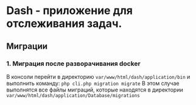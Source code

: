 # Dash - приложение для отслеживания задач.
## Миграции
### 1. Миграция после разворачивания docker
  В консоли перейти в директорию ``` var/www/html/dash/application/bin ``` и выполнить команду: ``` php cli.php migration migrate ```
  В этом случае выполнятся все файлы миграций, которые находятся в директории ``` var/www/html/dash/application/Database/migrations ```
